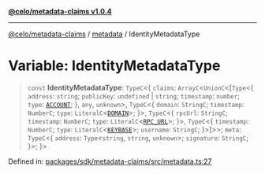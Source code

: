 [**@celo/metadata-claims v1.0.4**](../../README.md)

***

[@celo/metadata-claims](../../README.md) / [metadata](../README.md) / IdentityMetadataType

# Variable: IdentityMetadataType

> `const` **IdentityMetadataType**: `TypeC`\<\{ `claims`: `ArrayC`\<`UnionC`\<\[`Type`\<\{ `address`: `string`; `publicKey`: `undefined` \| `string`; `timestamp`: `number`; `type`: [`ACCOUNT`](../../types/enumerations/ClaimTypes.md#account); \}, `any`, `unknown`\>, `TypeC`\<\{ `domain`: `StringC`; `timestamp`: `NumberC`; `type`: `LiteralC`\<[`DOMAIN`](../../types/enumerations/ClaimTypes.md#domain)\>; \}\>, `TypeC`\<\{ `rpcUrl`: `StringC`; `timestamp`: `NumberC`; `type`: `LiteralC`\<[`RPC_URL`](../../types/enumerations/ClaimTypes.md#rpc_url)\>; \}\>, `TypeC`\<\{ `timestamp`: `NumberC`; `type`: `LiteralC`\<[`KEYBASE`](../../types/enumerations/ClaimTypes.md#keybase)\>; `username`: `StringC`; \}\>\]\>\>; `meta`: `TypeC`\<\{ `address`: `Type`\<`string`, `string`, `unknown`\>; `signature`: `StringC`; \}\>; \}\>

Defined in: [packages/sdk/metadata-claims/src/metadata.ts:27](https://github.com/celo-org/developer-tooling/blob/master/packages/sdk/metadata-claims/src/metadata.ts#L27)
